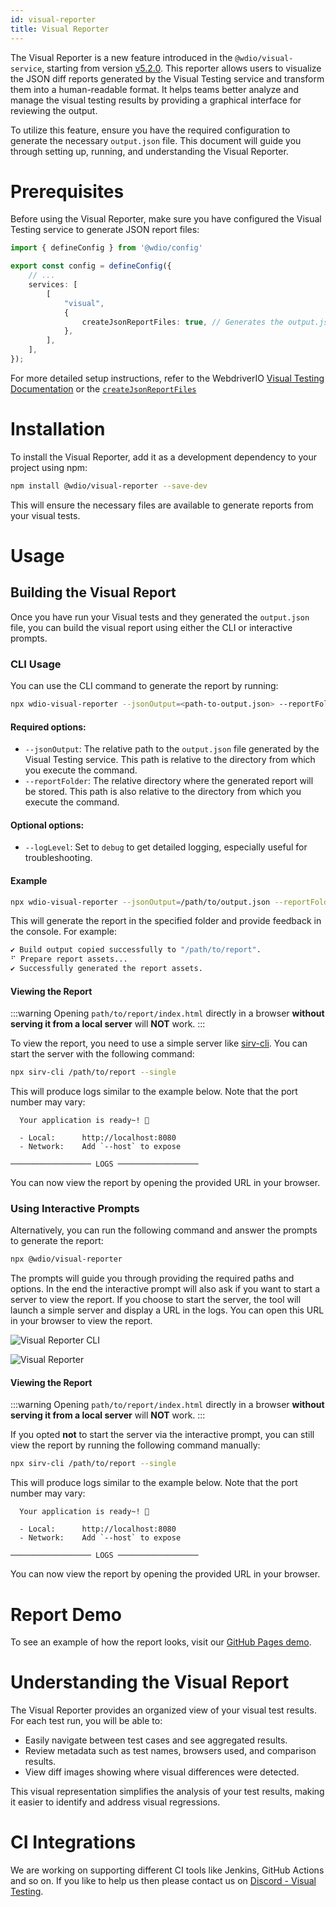 ```yaml
---
id: visual-reporter
title: Visual Reporter
---
```


The Visual Reporter is a new feature introduced in the `@wdio/visual-service`, starting from version [v5.2.0](https://github.com/webdriverio/visual-testing/releases/tag/%40wdio%2Fvisual-service%405.2.0). This reporter allows users to visualize the JSON diff reports generated by the Visual Testing service and transform them into a human-readable format. It helps teams better analyze and manage the visual testing results by providing a graphical interface for reviewing the output.

To utilize this feature, ensure you have the required configuration to generate the necessary `output.json` file. This document will guide you through setting up, running, and understanding the Visual Reporter.

# Prerequisites

Before using the Visual Reporter, make sure you have configured the Visual Testing service to generate JSON report files:

```ts
import { defineConfig } from '@wdio/config'

export const config = defineConfig({
    // ...
    services: [
        [
            "visual",
            {
                createJsonReportFiles: true, // Generates the output.json file
            },
        ],
    ],
});
```

For more detailed setup instructions, refer to the WebdriverIO [Visual Testing Documentation](./) or the [`createJsonReportFiles`](./service-options.md#createjsonreportfiles-new)

# Installation

To install the Visual Reporter, add it as a development dependency to your project using npm:

```bash
npm install @wdio/visual-reporter --save-dev
```

This will ensure the necessary files are available to generate reports from your visual tests.

# Usage

## Building the Visual Report

Once you have run your Visual tests and they generated the `output.json` file, you can build the visual report using either the CLI or interactive prompts.

### CLI Usage

You can use the CLI command to generate the report by running:

```bash
npx wdio-visual-reporter --jsonOutput=<path-to-output.json> --reportFolder=<path-to-store-report> --logLevel=debug
```

#### Required options:

-   `--jsonOutput`: The relative path to the `output.json` file generated by the Visual Testing service. This path is relative to the directory from which you execute the command.
-   `--reportFolder`: The relative directory where the generated report will be stored. This path is also relative to the directory from which you execute the command.

#### Optional options:

-   `--logLevel`: Set to `debug` to get detailed logging, especially useful for troubleshooting.

#### Example

```bash
npx wdio-visual-reporter --jsonOutput=/path/to/output.json --reportFolder=/path/to/report --logLevel=debug
```

This will generate the report in the specified folder and provide feedback in the console. For example:

```bash
✔ Build output copied successfully to "/path/to/report".
⠋ Prepare report assets...
✔ Successfully generated the report assets.
```

#### Viewing the Report

:::warning
Opening `path/to/report/index.html` directly in a browser **without serving it from a local server** will **NOT** work.
:::

To view the report, you need to use a simple server like [sirv-cli](https://www.npmjs.com/package/sirv-cli). You can start the server with the following command:

```bash
npx sirv-cli /path/to/report --single
```

This will produce logs similar to the example below. Note that the port number may vary:

```logs
  Your application is ready~! 🚀

  - Local:      http://localhost:8080
  - Network:    Add `--host` to expose

────────────────── LOGS ──────────────────
```

You can now view the report by opening the provided URL in your browser.

### Using Interactive Prompts

Alternatively, you can run the following command and answer the prompts to generate the report:

```bash
npx @wdio/visual-reporter
```

The prompts will guide you through providing the required paths and options. In the end the interactive prompt will also ask if you want to start a server to view the report. If you choose to start the server, the tool will launch a simple server and display a URL in the logs. You can open this URL in your browser to view the report.

![Visual Reporter CLI](/img/visual/cli-screen-recording.gif)

![Visual Reporter](/img/visual/visual-reporter.gif)

#### Viewing the Report

:::warning
Opening `path/to/report/index.html` directly in a browser **without serving it from a local server** will **NOT** work.
:::

If you opted **not** to start the server via the interactive prompt, you can still view the report by running the following command manually:

```bash
npx sirv-cli /path/to/report --single
```

This will produce logs similar to the example below. Note that the port number may vary:

```logs
  Your application is ready~! 🚀

  - Local:      http://localhost:8080
  - Network:    Add `--host` to expose

────────────────── LOGS ──────────────────
```

You can now view the report by opening the provided URL in your browser.

# Report Demo

To see an example of how the report looks, visit our [GitHub Pages demo](https://webdriverio.github.io/visual-testing/).

# Understanding the Visual Report

The Visual Reporter provides an organized view of your visual test results. For each test run, you will be able to:

-   Easily navigate between test cases and see aggregated results.
-   Review metadata such as test names, browsers used, and comparison results.
-   View diff images showing where visual differences were detected.

This visual representation simplifies the analysis of your test results, making it easier to identify and address visual regressions.

# CI Integrations

We are working on supporting different CI tools like Jenkins, GitHub Actions and so on. If you like to help us then please contact us on [Discord - Visual Testing](https://discord.com/channels/1097401827202445382/1186908940286574642).
